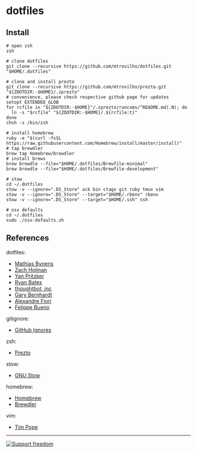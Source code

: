 dotfiles
===

Install
---
    # open zsh
    zsh

    # clone dotfiles
    git clone --recursive https://github.com/mtrovilho/dotfiles.git "$HOME/.dotfiles"

    # clone and install prezto
    git clone --recursive https://github.com/mtrovilho/prezto.git "${ZDOTDIR:-$HOME}/.zprezto"
    # convenience, please check respective github page for updates
    setopt EXTENDED_GLOB
    for rcfile in "${ZDOTDIR:-$HOME}"/.zprezto/runcoms/^README.md(.N); do
      ln -s "$rcfile" "${ZDOTDIR:-$HOME}/.${rcfile:t}"
    done
    chsh -s /bin/zsh

    # install homebrew
    ruby -e "$(curl -fsSL https://raw.githubusercontent.com/Homebrew/install/master/install)"
    # tap brewdler
    brew tap Homebrew/brewdler
    # install brews
    brew brewdle --file="$HOME/.dotfiles/Brewfile-minimal"
    brew brewdle --file="$HOME/.dotfiles/Brewfile-development"

    # stow
    cd ~/.dotfiles
    stow -v --ignore=".DS_Store" ack bin ctags git ruby tmux vim
    stow -v --ignore=".DS_Store" --target="$HOME/.rbenv" rbenv
    stow -v --ignore=".DS_Store" --target="$HOME/.ssh" ssh

    # osx defaults
    cd ~/.dotfiles
    sudo ./osx-defaults.sh

References
---
dotfiles:

- [Mathias Bynens][mathiasbynens]
- [Zach Holman][holman]
- [Yan Pritzker][skdp]
- [Ryan Bates][ryanb]
- [thoughtbot, inc][thoughtbot]
- [Gary Bernhardt][garybernhardt]
- [Alexandre Fiori][fiorix]
- [Felippe Bueno][fbueno]

gitignore:

- [GitHub Ignores][github ignores]

zsh:

- [Prezto][prezto]

stow:

- [GNU Stow][stow]

homebrew:

- [Homebrew][brew]
- [Brewdler][brewdler]

vim:

- [Tim Pope][tpope]

---

[![Support freedom][fsf img]][fsf join]

[fsf join]: http://www.fsf.org/associate/support_freedom/join_fsf?referrer=10881
[fsf img]: http://static.fsf.org/fsforg/img/normal-image.png
[stow]: http://www.gnu.org/software/stow/
[brew]: https://github.com/Homebrew/homebrew
[brewdler]: https://github.com/Homebrew/homebrew-brewdler
[prezto]: https://github.com/sorin-ionescu/prezto
[github ignores]: https://github.com/github/gitignore
[mathiasbynens]: https://github.com/mathiasbynens/dotfiles
[holman]: https://github.com/holman/dotfiles
[skdp]: https://github.com/skwp/dotfiles
[ryanb]: https://github.com/ryanb/dotfiles
[thoughtbot]: https://github.com/thoughtbot/dotfiles
[garybernhardt]: https://github.com/garybernhardt/dotfiles
[tpope]: https://github.com/tpope
[fiorix]: https://github.com/fiorix/dotfiles
[fbueno]: https://github.com/fbueno/dotfiles
